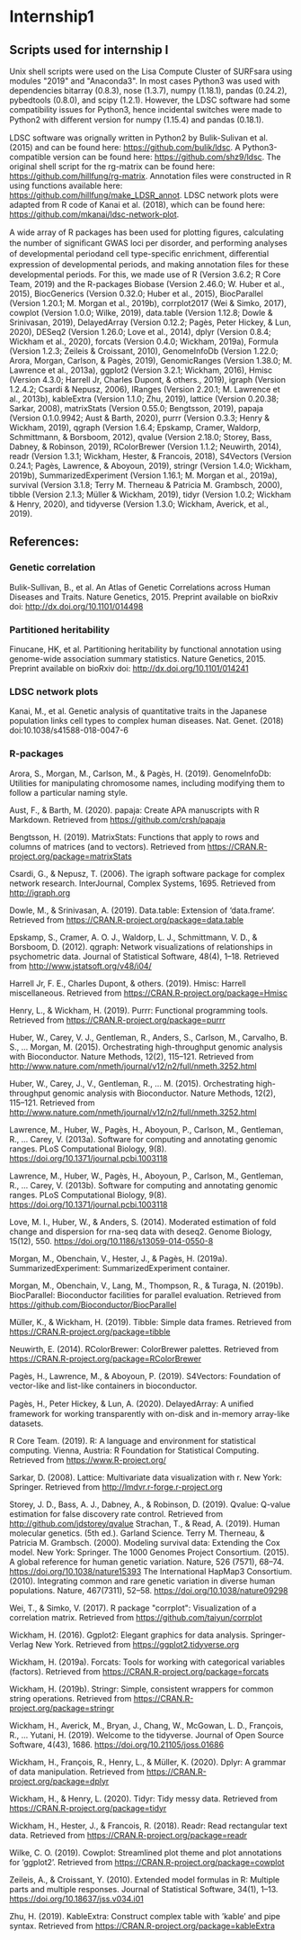 # Internship1
## Scripts used for internship I

Unix shell scripts were used on the Lisa Compute Cluster of SURFsara using modules "2019" and "Anaconda3".  In most cases Python3 was used with dependencies bitarray (0.8.3), nose (1.3.7), numpy (1.18.1), pandas (0.24.2), pybedtools (0.8.0), and scipy (1.2.1). However, the LDSC software had some compatibility issues for Python3, hence incidental switches were made to Python2 with diﬀerent version for numpy (1.15.4) and pandas (0.18.1).

LDSC software was orignally written in Python2 by Bulik-Sulivan et al. (2015) and can be found here: https://github.com/bulik/ldsc. A Python3-compatible version can be found here: https://github.com/shz9/ldsc.
The original shell script for the rg-matrix can be found here: https://github.com/hillfung/rg-matrix.
Annotation files were constructed in R using functions available here: https://github.com/hillfung/make_LDSR_annot.
LDSC network plots were adapted from R code of Kanai et al. (2018), which can be found here: https://github.com/mkanai/ldsc-network-plot.

A wide array of R packages has been used for plotting ﬁgures, calculating the number of signiﬁcant GWAS loci per disorder, and performing analyses of developmental periodand cell type-speciﬁc enrichment, diﬀerential expression of developmental periods, and making annotation ﬁles for these developmental periods. For this, we made use of R (Version 3.6.2; R Core Team, 2019) and the R-packages Biobase (Version 2.46.0; W. Huber et al., 2015), BiocGenerics (Version 0.32.0; Huber et al., 2015), BiocParallel (Version 1.20.1; M. Morgan et al., 2019b), corrplot2017 (Wei & Simko, 2017), cowplot (Version 1.0.0; Wilke, 2019), data.table (Version 1.12.8; Dowle & Srinivasan, 2019), DelayedArray (Version 0.12.2; Pagès, Peter Hickey, & Lun, 2020), DESeq2 (Version 1.26.0; Love et al., 2014), dplyr (Version 0.8.4; Wickham et al., 2020), forcats (Version 0.4.0; Wickham, 2019a), Formula (Version 1.2.3; Zeileis & Croissant, 2010), GenomeInfoDb (Version 1.22.0; Arora, Morgan, Carlson, & Pagès, 2019), GenomicRanges (Version 1.38.0; M. Lawrence et al., 2013a), ggplot2 (Version 3.2.1; Wickham, 2016), Hmisc (Version 4.3.0; Harrell Jr, Charles Dupont, & others., 2019), igraph (Version 1.2.4.2; Csardi & Nepusz, 2006), IRanges (Version 2.20.1; M. Lawrence et al., 2013b), kableExtra (Version 1.1.0; Zhu, 2019), lattice (Version 0.20.38; Sarkar, 2008), matrixStats (Version 0.55.0; Bengtsson, 2019), papaja (Version 0.1.0.9942; Aust & Barth, 2020), purrr (Version 0.3.3; Henry & Wickham, 2019), qgraph (Version 1.6.4; Epskamp, Cramer, Waldorp, Schmittmann, & Borsboom, 2012), qvalue (Version 2.18.0; Storey, Bass, Dabney, & Robinson, 2019), RColorBrewer (Version 1.1.2; Neuwirth, 2014), readr (Version 1.3.1; Wickham, Hester, & Francois, 2018), S4Vectors (Version 0.24.1; Pagès, Lawrence, & Aboyoun, 2019), stringr (Version 1.4.0; Wickham, 2019b), SummarizedExperiment (Version 1.16.1; M. Morgan et al., 2019a), survival (Version 3.1.8; Terry M. Therneau & Patricia M. Grambsch, 2000), tibble (Version 2.1.3; Müller & Wickham, 2019), tidyr (Version 1.0.2; Wickham & Henry, 2020), and tidyverse (Version 1.3.0; Wickham, Averick, et al., 2019).

## References:

### Genetic correlation

Bulik-Sullivan, B., et al. An Atlas of Genetic Correlations across Human Diseases and Traits. Nature Genetics, 2015. Preprint available on bioRxiv doi: http://dx.doi.org/10.1101/014498

### Partitioned heritability

Finucane, HK, et al. Partitioning heritability by functional annotation using genome-wide association summary statistics. Nature Genetics, 2015. Preprint available on bioRxiv doi: http://dx.doi.org/10.1101/014241

### LDSC network plots

Kanai, M., et al. Genetic analysis of quantitative traits in the Japanese population links cell types to complex human diseases. Nat. Genet. (2018) doi:10.1038/s41588-018-0047-6

### R-packages
Arora, S., Morgan, M., Carlson, M., & Pagès, H. (2019). GenomeInfoDb: Utilities for manipulating chromosome names, including modifying them to follow a particular naming style.

Aust, F., & Barth, M. (2020). papaja: Create APA manuscripts with R Markdown. Retrieved from https://github.com/crsh/papaja

Bengtsson, H. (2019). MatrixStats: Functions that apply to rows and columns of matrices (and to vectors). Retrieved from https://CRAN.R-project.org/package=matrixStats

Csardi, G., & Nepusz, T. (2006). The igraph software package for complex network research. InterJournal, Complex Systems, 1695. Retrieved from http://igraph.org

Dowle, M., & Srinivasan, A. (2019). Data.table: Extension of ‘data.frame‘. Retrieved from https://CRAN.R-project.org/package=data.table

Epskamp, S., Cramer, A. O. J., Waldorp, L. J., Schmittmann, V. D., & Borsboom, D. (2012). qgraph: Network visualizations of relationships in psychometric data. Journal of Statistical Software, 48(4), 1–18. Retrieved from http://www.jstatsoft.org/v48/i04/

Harrell Jr, F. E., Charles Dupont, & others. (2019). Hmisc: Harrell miscellaneous. Retrieved from https://CRAN.R-project.org/package=Hmisc

Henry, L., & Wickham, H. (2019). Purrr: Functional programming tools. Retrieved from https://CRAN.R-project.org/package=purrr

Huber, W., Carey, V. J., Gentleman, R., Anders, S., Carlson, M., Carvalho, B. S., ... Morgan, M. (2015). Orchestrating high-throughput genomic analysis with Bioconductor. Nature 
Methods, 12(2), 115–121. Retrieved from http://www.nature.com/nmeth/journal/v12/n2/full/nmeth.3252.html

Huber, W., Carey, J., V., Gentleman, R., ... M. (2015). Orchestrating high-throughput genomic analysis with Bioconductor. Nature Methods, 12(2), 115–121. Retrieved from http://www.nature.com/nmeth/journal/v12/n2/full/nmeth.3252.html

Lawrence, M., Huber, W., Pagès, H., Aboyoun, P., Carlson, M., Gentleman, R., ... Carey, V. (2013a). Software for computing and annotating genomic ranges. PLoS Computational Biology, 9(8). https://doi.org/10.1371/journal.pcbi.1003118

Lawrence, M., Huber, W., Pagès, H., Aboyoun, P., Carlson, M., Gentleman, R., ... Carey, V. (2013b). Software for computing and annotating genomic ranges. PLoS Computational Biology, 9(8). https://doi.org/10.1371/journal.pcbi.1003118

Love, M. I., Huber, W., & Anders, S. (2014). Moderated estimation of fold change and dispersion for rna-seq data with deseq2. Genome Biology, 15(12), 550. https://doi.org/10.1186/s13059-014-0550-8

Morgan, M., Obenchain, V., Hester, J., & Pagès, H. (2019a). SummarizedExperiment: SummarizedExperiment container.

Morgan, M., Obenchain, V., Lang, M., Thompson, R., & Turaga, N. (2019b). BiocParallel: Bioconductor facilities for parallel evaluation. Retrieved from https://github.com/Bioconductor/BiocParallel

Müller, K., & Wickham, H. (2019). Tibble: Simple data frames. Retrieved from https://CRAN.R-project.org/package=tibble

Neuwirth, E. (2014). RColorBrewer: ColorBrewer palettes. Retrieved from https://CRAN.R-project.org/package=RColorBrewer

Pagès, H., Lawrence, M., & Aboyoun, P. (2019). S4Vectors: Foundation of vector-like and list-like containers in bioconductor.

Pagès, H., Peter Hickey, & Lun, A. (2020). DelayedArray: A uniﬁed framework for working transparently with on-disk and in-memory array-like datasets.

R Core Team. (2019). R: A language and environment for statistical computing. Vienna, Austria: R Foundation for Statistical Computing. Retrieved from https://www.R-project.org/

Sarkar, D. (2008). Lattice: Multivariate data visualization with r. New York: Springer. Retrieved from http://lmdvr.r-forge.r-project.org

Storey, J. D., Bass, A. J., Dabney, A., & Robinson, D. (2019). Qvalue: Q-value estimation for false discovery rate control. Retrieved from http://github.com/jdstorey/qvalue Strachan, T., & Read, A. (2019). Human molecular genetics. (5th ed.). Garland Science. Terry M. Therneau, & Patricia M. Grambsch. (2000). Modeling survival data: Extending the Cox model. New York: Springer. The 1000 Genomes Project Consortium. (2015). A global reference for human genetic variation. Nature, 526 (7571), 68–74. https://doi.org/10.1038/nature15393 The International HapMap3 Consortium. (2010). Integrating common and rare genetic variation in diverse human populations. Nature, 467(7311), 52–58. https://doi.org/10.1038/nature09298

Wei, T., & Simko, V. (2017). R package "corrplot": Visualization of a correlation matrix. Retrieved from https://github.com/taiyun/corrplot

Wickham, H. (2016). Ggplot2: Elegant graphics for data analysis. Springer-Verlag New York. Retrieved from https://ggplot2.tidyverse.org

Wickham, H. (2019a). Forcats: Tools for working with categorical variables (factors). Retrieved from https://CRAN.R-project.org/package=forcats

Wickham, H. (2019b). Stringr: Simple, consistent wrappers for common string operations. Retrieved from https://CRAN.R-project.org/package=stringr

Wickham, H., Averick, M., Bryan, J., Chang, W., McGowan, L. D., François, R., ... Yutani, H. (2019). Welcome to the tidyverse. Journal of Open Source Software, 4(43), 1686. https://doi.org/10.21105/joss.01686

Wickham, H., François, R., Henry, L., & Müller, K. (2020). Dplyr: A grammar of data manipulation. Retrieved from https://CRAN.R-project.org/package=dplyr

Wickham, H., & Henry, L. (2020). Tidyr: Tidy messy data. Retrieved from https://CRAN.R-project.org/package=tidyr

Wickham, H., Hester, J., & Francois, R. (2018). Readr: Read rectangular text data. Retrieved from https://CRAN.R-project.org/package=readr

Wilke, C. O. (2019). Cowplot: Streamlined plot theme and plot annotations for ’ggplot2’. Retrieved from https://CRAN.R-project.org/package=cowplot

Zeileis, A., & Croissant, Y. (2010). Extended model formulas in R: Multiple parts and multiple responses. Journal of Statistical Software, 34(1), 1–13. https://doi.org/10.18637/jss.v034.i01

Zhu, H. (2019). KableExtra: Construct complex table with ’kable’ and pipe syntax. Retrieved from https://CRAN.R-project.org/package=kableExtra
